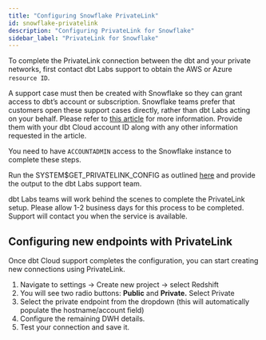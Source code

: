 ```yaml
---
title: "Configuring Snowflake PrivateLink"
id: snowflake-privatelink
description: "Configuring PrivateLink for Snowflake"
sidebar_label: "PrivateLink for Snowflake"
---
```



To complete the PrivateLink connection between the dbt and your private networks, first contact dbt Labs support to obtain the AWS or Azure `resource ID`. 

A support case must then be created with Snowflake so they can grant access to dbt’s account or subscription. Snowflake teams prefer that customers open these support cases directly, rather than dbt Labs acting on your behalf. Please refer to [this article](https://community.snowflake.com/s/article/HowtosetupPrivatelinktoSnowflakefromCloudServiceVendors) for more information. Provide them with your dbt Cloud account ID along with any other information requested in the article. 

You need to have `ACCOUNTADMIN` access to the Snowflake instance to complete these steps.

<Lightbox src="/img/docs/dbt-cloud/snowflakeprivatelink1.png" title="Open snowflake case"/>

Run the SYSTEM$GET_PRIVATELINK_CONFIG as outlined [here](https://docs.snowflake.com/en/sql-reference/functions/system_get_privatelink_config.html) and provide the output to the dbt Labs support team. 

dbt Labs teams will work behind the scenes to complete the PrivateLink setup. Please allow 1-2 business days for this process to be completed. Support will contact you when the service is available. 

## Configuring new endpoints with PrivateLink

Once dbt Cloud support completes the configuration, you can start creating new connections using PrivateLink. 

1. Navigate to settings → Create new project → select Redshift
2. You will see two radio buttons: **Public** and **Private.** Select Private 
3. Select the private endpoint from the dropdown (this will automatically populate the hostname/account field)
4. Configure the remaining DWH details.
5. Test your connection and save it.
